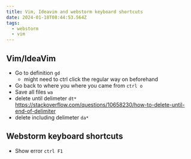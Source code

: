 ```yaml
---
title: Vim, Ideavim and webstorm keyboard shortcuts
date: 2024-01-18T08:44:53.564Z
tags:
  - webstorm
  - vim
---
```

## Vim/IdeaVim
- Go to definition `gd`
  - might need to ctrl click the regular way on beforehand
- Go back to where you where you came from `ctrl o`
- Save all files `wa`
- delete until delimeter `dt*` https://stackoverflow.com/questions/10658230/how-to-delete-until-end-of-delimiter
- delete including delimeter `da*`

## Webstorm keyboard shortcuts
- Show error `ctrl F1`